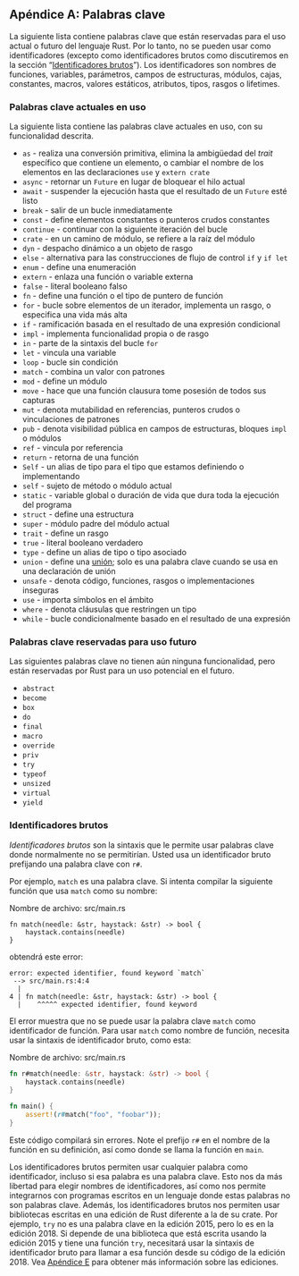 ## Apéndice A: Palabras clave

La siguiente lista contiene palabras clave que están reservadas para el uso
actual o futuro del lenguaje Rust. Por lo tanto, no se pueden usar como
identificadores (excepto como identificadores brutos como discutiremos en la
sección “[Identificadores brutos][raw-identifiers]<!-- ignore -->”). Los
identificadores son nombres de funciones, variables, parámetros, campos de
estructuras, módulos, cajas, constantes, macros, valores estáticos, atributos,
tipos, rasgos o lifetimes.

[raw-identifiers]: #identificadores-brutos

### Palabras clave actuales en uso
La siguiente lista contiene las palabras clave actuales en uso, con su
funcionalidad descrita.

* `as` - realiza una conversión primitiva, elimina la ambigüedad del *trait*
  específico que contiene
  un elemento, o cambiar el nombre de los elementos en las declaraciones `use` y 
  `extern crate`
* `async` -  retornar un `Future` en lugar de bloquear el hilo actual
* `await` - suspender la ejecución hasta que el resultado de un `Future` esté 
  listo
* `break` - salir de un bucle inmediatamente
* `const` - define elementos constantes o punteros crudos constantes
* `continue` - continuar con la siguiente iteración del bucle
* `crate` - en un camino de módulo, se refiere a la raíz del módulo
* `dyn` - despacho dinámico a un objeto de rasgo
* `else` - alternativa para las construcciones de flujo de control `if` y 
  `if let`
* `enum` - define una enumeración
* `extern` - enlaza una función o variable externa
* `false` - literal booleano falso
* `fn` - define una función o el tipo de puntero de función
* `for` - bucle sobre elementos de un iterador, implementa un rasgo, o 
  especifica una vida más alta
* `if` - ramificación basada en el resultado de una expresión condicional
* `impl` - implementa funcionalidad propia o de rasgo
* `in` - parte de la sintaxis del bucle `for`
* `let` - vincula una variable
* `loop` - bucle sin condición
* `match` - combina un valor con patrones
* `mod` - define un módulo
* `move` - hace que una función clausura tome posesión de todos sus capturas
* `mut` - denota mutabilidad en referencias, punteros crudos o vinculaciones de 
  patrones
* `pub` - denota visibilidad pública en campos de estructuras, bloques `impl` o 
  módulos
* `ref` - vincula por referencia
* `return` - retorna de una función
* `Self` - un alias de tipo para el tipo que estamos definiendo o implementando
* `self` - sujeto de método o módulo actual
* `static` - variable global o duración de vida que dura toda la ejecución del 
  programa
* `struct` - define una estructura
* `super` - módulo padre del módulo actual
* `trait` - define un rasgo
* `true` - literal booleano verdadero
* `type` - define un alias de tipo o tipo asociado
* `union` - define una [unión][union]<!-- ignore -->; solo es una palabra clave 
  cuando se usa en una declaración de unión
* `unsafe` - denota código, funciones, rasgos o implementaciones inseguras
* `use` - importa símbolos en el ámbito
* `where` - denota cláusulas que restringen un tipo
* `while` - bucle condicionalmente basado en el resultado de una expresión

[union]: ../reference/items/unions.html

### Palabras clave reservadas para uso futuro

Las siguientes palabras clave no tienen aún ninguna funcionalidad, pero están
reservadas por Rust para un uso potencial en el futuro.

* `abstract`
* `become`
* `box`
* `do`
* `final`
* `macro`
* `override`
* `priv`
* `try`
* `typeof`
* `unsized`
* `virtual`
* `yield`

### Identificadores brutos

*Identificadores brutos* son la sintaxis que le permite usar palabras clave
donde normalmente no se permitirían. Usted usa un identificador bruto
prefijando una palabra clave con `r#`.

Por ejemplo, `match` es una palabra clave. Si intenta compilar la siguiente
función que usa `match` como su nombre:

<span class="filename">Nombre de archivo: src/main.rs</span>

```rust,ignore,does_not_compile
fn match(needle: &str, haystack: &str) -> bool {
    haystack.contains(needle)
}
```

obtendrá este error:

```text
error: expected identifier, found keyword `match`
 --> src/main.rs:4:4
  |
4 | fn match(needle: &str, haystack: &str) -> bool {
  |    ^^^^^ expected identifier, found keyword
```

El error muestra que no se puede usar la palabra clave `match` como
identificador de función. Para usar `match` como nombre de función, necesita
usar la sintaxis de identificador bruto, como esta:

<span class="filename">Nombre de archivo: src/main.rs</span>

```rust
fn r#match(needle: &str, haystack: &str) -> bool {
    haystack.contains(needle)
}

fn main() {
    assert!(r#match("foo", "foobar"));
}
```
Este código compilará sin errores. Note el prefijo `r#` en el nombre de la
función en su definición, así como donde se llama la función en `main`.

Los identificadores brutos permiten usar cualquier palabra como identificador,
incluso si esa palabra es una palabra clave. Esto nos da más libertad para
elegir nombres de identificadores, así como nos permite integrarnos con
programas escritos en un lenguaje donde estas palabras no son palabras clave.
Además, los identificadores brutos nos permiten usar bibliotecas escritas en
una edición de Rust diferente a la de su crate. Por ejemplo, `try` no es una
palabra clave en la edición 2015, pero lo es en la edición 2018. Si depende de
una biblioteca que está escrita usando la edición 2015 y tiene una función
`try`, necesitará usar la sintaxis de identificador bruto para llamar a esa
función desde su código de la edición 2018. Vea [Apéndice E][appendix-e]<!--
ignore --> para obtener más información sobre las ediciones.

[appendix-e]: appendix-05-editions.html
